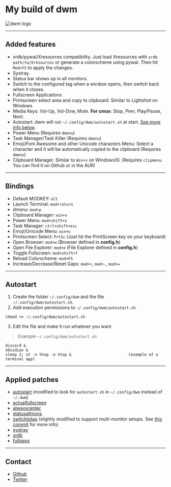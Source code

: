 # My build of dwm

![dwm logo](dwm.png)

---

## Added features

+ xrdb/pywal/Xresources compatibility. Just load Xresources with `xrdb path/to/Xresources` or generate a colorscheme using pywal. Then hit `Mod+F5` to apply the changes.
+ Systray.
+ Status bar shows up in  all monitors.
+ Switch to the configured tag when a window opens, then switch back when it closes.
+ Fullscreen Applications
+ Printscreen select area and copy to clipboard. Similar to Lightshot on Windows
+ Media Keys: Vol-Up, Vol-Dow, Mute. **For cmus**: Stop, Prev, Play/Pause, Next.
+ Autostart: dwm will run `~/.config/dwm/autostart.sh` at start. [See more info below](#autostart). 
+ Power Menu (Requires `dmenu`)
+ Task Manager/Task Killer (Requires `dmenu`)
+ Emoji/Font Awesome and other Unicode characters Menu: Select a character and it will be automatically copied to the clipboard (Requires `dmenu`)
+ Clipboard Manager. Similar to `Win+v` on Windows10. (Requires `clipmenu`. You can find it on Github or in the AUR)

---

## Bindings

+ Default MODKEY: `alt`
+ Launch Terminal: `mod+return`
+ dmenu: `mod+p`
+ Clipboard Manager: `win+v`
+ Power Menu: `mod+shift+s`
+ Task Manager: `ctrl+shift+esc`
+ Emoji/Unicode Menu: `win+u`
+ Printscreen Select: `PrtSc` (Just hit the PrintScreen key on your keyboard)
+ Open Browser: `mod+w` (Browser defined in **config.h**)
+ Open File Explorer: `mod+e` (File Explorer defined in **config.h**)
+ Toggle Fullscreen: `mod+shift+f`
+ Reload Colorscheme: `mod+F5`
+ Increase/Decrease/Reset Gaps: `mod++`, `mod+-`, `mod+=`

---

## Autostart

1. Create the folder `~/.config/dwm` and the file `~/.config/dwm/autostart.sh`.
2. Add execution permissions to `~/.config/dwm/autostart.sh`
```shell
chmod +x ~/.config/dwm/autostart.sh
```
3. Edit the file and make it run whatever you want

>Example `~/.config/dwm/autostart.sh`:
```shell
discord &
obsidian &
sleep 2; st -n htop -e htop &                         (example of a terminal app)
```

---

## Applied patches

+ [autostart](https://dwm.suckless.org/patches/autostart/) (modified to look for `autostart.sh` in `~/.config/dwm` instead of `~/.dwm`)
+ [actualfullscreen](https://dwm.suckless.org/patches/actualfullscreen/)
+ [alwayscenter](https://dwm.suckless.org/patches/alwayscenter/)
+ [statusallmons](https://dwm.suckless.org/patches/statusallmons/)
+ [switchtotag](https://dwm.suckless.org/patches/switchtotag/) (slightly modified to support multi-monitor setups. See [this commit](https://github.com/FawkesOficial/dwm/commit/d4c21b5921a1734773a6d59d8b61868d1b2ab495) for more info)
+ [systray](https://dwm.suckless.org/patches/systray/)
+ [xrdb](https://dwm.suckless.org/patches/xrdb/)
+ [fullgaps](https://dwm.suckless.org/patches/fullgaps/)

---

## Contact

- [Github](https://github.com/FawkesOficial)
- [Twitter](https://twitter.com/FawkesOficial)
